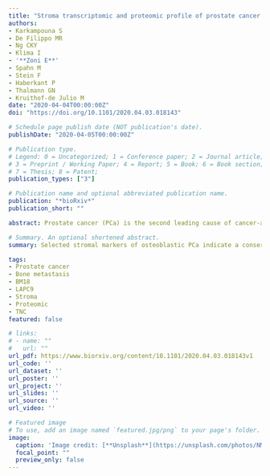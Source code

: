 ```yaml
---
title: "Stroma transcriptomic and proteomic profile of prostate cancer metastasis xenograft models reveals conservation of bone microenvironment signatures"
authors:
- Karkampouna S
- De Filippo MR
- Ng CKY
- Klima I
- '**Zoni E**'
- Spahn M
- Stein F
- Haberkant P
- Thalmann GN
- Kruithof-de Julio M
date: "2020-04-04T00:00:00Z"
doi: "https://doi.org/10.1101/2020.04.03.018143"

# Schedule page publish date (NOT publication's date).
publishDate: "2020-04-05T00:00:00Z"

# Publication type.
# Legend: 0 = Uncategorized; 1 = Conference paper; 2 = Journal article;
# 3 = Preprint / Working Paper; 4 = Report; 5 = Book; 6 = Book section;
# 7 = Thesis; 8 = Patent;
publication_types: ["3"]

# Publication name and optional abbreviated publication name.
publication: "*bioRxiv*"
publication_short: ""

abstract: Prostate cancer (PCa) is the second leading cause of cancer-associated death in men with therapy resistance acquisition to androgen deprivation treatment and metastasis progression. Understanding the mechanisms of tumor progression to metastatic stage is necessary for the design of therapeutic and prognostic schemes. The main objective of the current study is to determine, using transcriptomic and proteomic analyses on patient derived-xenograft models, whether differentially aggressive PCa tumors predispose their microenvironment (stroma) to a metastatic gene expression pattern, and how this information could be applied in prognostics. Transcriptomic profiling (RNA Sequencing) was performed on PCa PDX models representing different disease stages; BM18 (androgen dependent bone metastasis) and LAPC9 (androgen independent bone metastasis). Using organism-specific reference databases, the human-specific transcriptome, representing the tumor, was identified and separated from the mouse-specific transcriptome (representing the contributing stroma counterpart) from the same PDX tumor samples. To identify proteome changes in the tumor (human) versus the stroma (mouse), we performed human and mouse cell separation using the MACS mouse depletion sorting kit, and subjected protein lysates to quantitative TMT labeling and mass spectrometry. We show that tenascin C is one of the most abundant stromal genes in bone metastasis PCa PDXs, is modulated by androgen levels in vivo and is highly expressed in castration resistant LAPC9 PDX compared to castration sensitive BM18 PDX. Tissue microarray of primary PCa samples (N=210) was used to evaluate the potential of TNC to act as a metastasis prognosis marker. Low number of TNC-positive cells were associated with statistically significant clinical progression to local recurrence or metastasis, compared to high TNC-positive group. Our data showed that metastatic PCa PDXs that differ in androgen sensitivity trigger a differential stroma response suggesting that stroma was influenced by tumor cues. Selected stromal markers of osteoblastic PCa induced bone metastases, were induced in the microenvironment of the host organism in metastatic xenografts, although implanted in a non-bone site, indicating a conserved mechanism of tumor cells to induce a stromal pre-metastatic signature with high potential prognostic or diagnostic value.

# Summary. An optional shortened abstract.
summary: Selected stromal markers of osteoblastic PCa indicate a conserved mechanism of tumor cells to induce a stromal pre-metastatic signature with high potential prognostic or diagnostic value.

tags:
- Prostate cancer
- Bone metastasis
- BM18
- LAPC9
- Stroma
- Proteomic
- TNC
featured: false

# links:
# - name: ""
#   url: ""
url_pdf: https://www.biorxiv.org/content/10.1101/2020.04.03.018143v1
url_code: ''
url_dataset: ''
url_poster: ''
url_project: ''
url_slides: ''
url_source: ''
url_video: ''

# Featured image
# To use, add an image named `featured.jpg/png` to your page's folder. 
image:
  caption: 'Image credit: [**Unsplash**](https://unsplash.com/photos/NMZdj2Zu36M)'
  focal_point: ""
  preview_only: false
---
```


